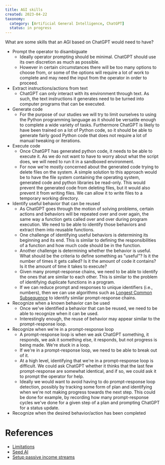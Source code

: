 ```yaml
---
title: AGI skills
created: 2023-04-22
taxonomy:
  category: [Artificial General Intelligence, ChatGPT]
  status: in progress
---
```


What are some skills that an AGI based on ChatGPT would need to have?

* Prompt the operator to disambiguate
	* Ideally operator prompting should be minimal. ChatGPT should use its own discretion as much as possible.
	* However in certain circumstances there will be too many options to choose from, or some of the options will require a lot of work to complete and may need the input from the operator in order to proceed.
* Extract instructions/actions from text
	* ChatGPT can only interact with its environment through text. As such, the text instructions it generates need to be turned into computer programs that can be executed.
* Generate code
	* For the purpose of our studies we will try to limit ourselves to using the Python programming language as it should be versatile enough to complete a wide variety of tasks. Furthermore ChatGPT is likely to have been trained on a lot of Python code, so it should be able to generate fairly good Python code that does not require a lot of manual tweaking or iterations.
* Execute code
	* Once ChatGPT has generated python code, it needs to be able to execute it. As we do not want to have to worry about what the script does, we will need to run it in a sandboxed environment.
	* For now we're mostly concerned about the generated code trying to delete files on the system. A simple solution to this approach would be to have the file system containing the operating system, generated code and python libraries be read-only. This would prevent the generated code from deleting files, but it would also prevent it from writing files. We can allow it to write files to a temporary working directory.
* Identify useful behavior that can be reused
	* As ChatGPT goes through the motion of solving problems, certain actions and behaviors will be repeated over and over again, the same way a function gets called over and over during program execution. We need to be able to identify those behaviors and extract them into reusable functions.
	* One challenge of identifying useful behaviors is determining its beginning and its end. This is similar to defining the responsibilities of a function and how much code should be in the function.
	* Another challenge is determining whether the behavior is useful. What should be the criteria to define something as "useful"? Is it the number of times it gets called? Is it the amount of code it contains? Is it the amount of time it takes to execute?
	* Given many prompt-response chains, we need to be able to identify the ones that are similar to each other. This is similar to the problem of identifying duplicate functions in a program.
	* If we can reduce prompt and responses to unique identifiers (i.e., numbers), then we can use algorithms such as [Longest Common Subsequence](https://en.wikipedia.org/wiki/Longest_common_subsequence_problem) to identify similar prompt-response chains.
* Recognize when a known behavior can be used
	* Once we've identified a behavior that can be reused, we need to be able to recognize when it can be used.
	* Interestingly enough, the reuse of behavior may appear similar to the prompt-response loop.
* Recognize when we're in a prompt-response loop
	* A prompt-response loop is when we ask ChatGPT something, it responds, we ask it something else, it responds, but not progress is being made. We're stuck in a loop.
	* If we're in a prompt-response loop, we need to be able to break out of it.
	* At a high level, identifying that we're in a prompt-response loop is difficult. We could ask ChatGPT whether it thinks that the last few prompt-response are somewhat identical, and if so, we could ask it to prompt the operator for help.
	* Ideally we would want to avoid having to do prompt-response loop detection, possibly by tracking some form of plan and identifying when we're not making progress towards the next step. This could be done for example, by recording how many prompt-response cycles we've done for a given step of a plan and prompting ChatGPT for a status update.
* Recognize when the desired behavior/action has been completed

# References
* [Limitations](../limitations/article.md)
* [Seed AI](../seed-ai/article.md)
* [Setup passive income streams](../setup-passive-income-streams/article.md)
